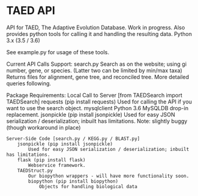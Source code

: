# TAED API

API for TAED, The Adaptive Evolution Database. Work in progress.
Also provides python tools for calling it and handling the resulting data.
Python 3.x (3.5 / 3.6)

See example.py for usage of these tools.

Current API Calls Support:
	search.py
		Search as on the website; using gi number, gene, or species.
		(Latter two can be limited by min/max taxa)
		Returns files for alignment, gene tree, and reconciled tree.
		More detailed queries following.

Package Requirements:
	Local Call to Server [from TAEDSearch import TAEDSearch]
		requests (pip install requests)
			Used for calling the API if you want to use the search object.
		mysqlclient
			Python 3.6 MySQLDB drop-in replacement.
		jsonpickle (pip install jsonpickle)
			Used for easy JSON serialization / deserialization; inbuilt has limitations.
			Note: slightly buggy (though workaround in place)

	Server-Side Code [search.py / KEGG.py / BLAST.py]
		jsonpickle (pip install jsonpickle)
			Used for easy JSON serialization / deserialization; inbuilt has limitations.
		flask (pip install flask)
			Webservice framework.
		TAEDStruct.py
			Our biopython wrappers - will have more functionality soon.
			biopython (pip install biopython)
				Objects for handling biological data